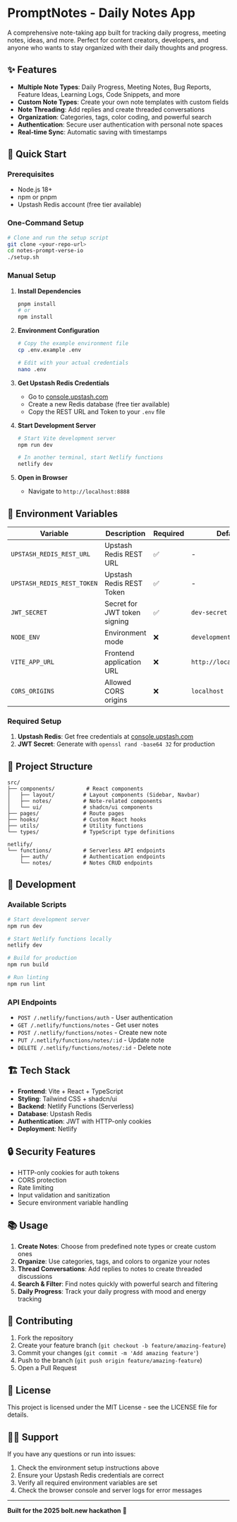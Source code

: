# PromptNotes - Daily Notes App

A comprehensive note-taking app built for tracking daily progress, meeting notes, ideas, and more. Perfect for content creators, developers, and anyone who wants to stay organized with their daily thoughts and progress.

## ✨ Features

- **Multiple Note Types**: Daily Progress, Meeting Notes, Bug Reports, Feature Ideas, Learning Logs, Code Snippets, and more
- **Custom Note Types**: Create your own note templates with custom fields
- **Note Threading**: Add replies and create threaded conversations
- **Organization**: Categories, tags, color coding, and powerful search
- **Authentication**: Secure user authentication with personal note spaces
- **Real-time Sync**: Automatic saving with timestamps

## 🚀 Quick Start

### Prerequisites

- Node.js 18+ 
- npm or pnpm
- Upstash Redis account (free tier available)

### One-Command Setup

```bash
# Clone and run the setup script
git clone <your-repo-url>
cd notes-prompt-verse-io
./setup.sh
```

### Manual Setup

1. **Install Dependencies**
   ```bash
   pnpm install
   # or
   npm install
   ```

2. **Environment Configuration**
   ```bash
   # Copy the example environment file
   cp .env.example .env
   
   # Edit with your actual credentials
   nano .env
   ```

3. **Get Upstash Redis Credentials**
   - Go to [console.upstash.com](https://console.upstash.com/)
   - Create a new Redis database (free tier available)
   - Copy the REST URL and Token to your `.env` file

4. **Start Development Server**
   ```bash
   # Start Vite development server
   npm run dev
   
   # In another terminal, start Netlify functions
   netlify dev
   ```

5. **Open in Browser**
   - Navigate to `http://localhost:8888`

## 🔧 Environment Variables

| Variable | Description | Required | Default |
|----------|-------------|----------|---------|
| `UPSTASH_REDIS_REST_URL` | Upstash Redis REST URL | ✅ | - |
| `UPSTASH_REDIS_REST_TOKEN` | Upstash Redis REST Token | ✅ | - |
| `JWT_SECRET` | Secret for JWT token signing | ✅ | `dev-secret` |
| `NODE_ENV` | Environment mode | ❌ | `development` |
| `VITE_APP_URL` | Frontend application URL | ❌ | `http://localhost:8888` |
| `CORS_ORIGINS` | Allowed CORS origins | ❌ | `localhost` |

### Required Setup

1. **Upstash Redis**: Get free credentials at [console.upstash.com](https://console.upstash.com/)
2. **JWT Secret**: Generate with `openssl rand -base64 32` for production

## 📁 Project Structure

```
src/
├── components/          # React components
│   ├── layout/         # Layout components (Sidebar, Navbar)
│   ├── notes/          # Note-related components
│   └── ui/             # shadcn/ui components
├── pages/              # Route pages
├── hooks/              # Custom React hooks
├── utils/              # Utility functions
└── types/              # TypeScript type definitions

netlify/
└── functions/          # Serverless API endpoints
    ├── auth/           # Authentication endpoints
    └── notes/          # Notes CRUD endpoints
```

## 🎯 Development

### Available Scripts

```bash
# Start development server
npm run dev

# Start Netlify functions locally
netlify dev

# Build for production
npm run build

# Run linting
npm run lint
```

### API Endpoints

- `POST /.netlify/functions/auth` - User authentication
- `GET /.netlify/functions/notes` - Get user notes
- `POST /.netlify/functions/notes` - Create new note
- `PUT /.netlify/functions/notes/:id` - Update note
- `DELETE /.netlify/functions/notes/:id` - Delete note

## 🏗️ Tech Stack

- **Frontend**: Vite + React + TypeScript
- **Styling**: Tailwind CSS + shadcn/ui
- **Backend**: Netlify Functions (Serverless)
- **Database**: Upstash Redis
- **Authentication**: JWT with HTTP-only cookies
- **Deployment**: Netlify

## 🔒 Security Features

- HTTP-only cookies for auth tokens
- CORS protection
- Rate limiting
- Input validation and sanitization
- Secure environment variable handling

## 📚 Usage

1. **Create Notes**: Choose from predefined note types or create custom ones
2. **Organize**: Use categories, tags, and colors to organize your notes
3. **Thread Conversations**: Add replies to notes to create threaded discussions
4. **Search & Filter**: Find notes quickly with powerful search and filtering
5. **Daily Progress**: Track your daily progress with mood and energy tracking

## 🤝 Contributing

1. Fork the repository
2. Create your feature branch (`git checkout -b feature/amazing-feature`)
3. Commit your changes (`git commit -m 'Add amazing feature'`)
4. Push to the branch (`git push origin feature/amazing-feature`)
5. Open a Pull Request

## 📝 License

This project is licensed under the MIT License - see the LICENSE file for details.

## 🙋‍♂️ Support

If you have any questions or run into issues:

1. Check the environment setup instructions above
2. Ensure your Upstash Redis credentials are correct
3. Verify all required environment variables are set
4. Check the browser console and server logs for error messages

---

**Built for the 2025 bolt.new hackathon** 🚀

